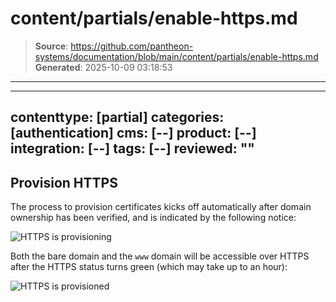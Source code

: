 # content/partials/enable-https.md

> **Source**: https://github.com/pantheon-systems/documentation/blob/main/content/partials/enable-https.md
> **Generated**: 2025-10-09 03:18:53

---

---
contenttype: [partial]
categories: [authentication]
cms: [--]
product: [--]
integration: [--]
tags: [--]
reviewed: ""
---

## Provision HTTPS

The process to provision certificates kicks off automatically after domain ownership has been verified, and is indicated by the following notice:

![HTTPS is provisioning](../../images/dashboard/https-provisioning.png)


Both the bare domain and the `www` domain will be accessible over HTTPS after the HTTPS status turns green (which may take up to an hour):

![HTTPS is provisioned](../../images/dashboard/https-provisioned.png)
